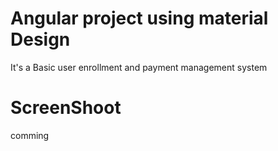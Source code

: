 # Angular project using material Design
It's a Basic  user enrollment and payment management system

# ScreenShoot
comming
